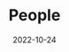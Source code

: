 ---
title: People
date: 2022-10-24

type: landing

sections:
  - block: people
    content:
      title: Hi!
      # Choose which groups/teams of users to display.
      #   Edit `user_groups` in each user's profile to add them to one or more of these groups.
      user_groups:
          - Das sind wir 👋🏻
          - Researchers
      sort_by: Params.last_name
      sort_ascending: true
    design:
      show_interests: false
      show_role: true
      show_social: true
---